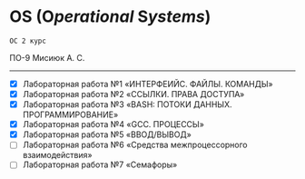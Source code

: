 # OS (**O***perational* **S***ystems*)
` ОС 2 курс `

ПО-9 Мисиюк А. С.

---

- [x] Лабораторная работа №1 «ИНТЕРФЕИЙС. ФАЙЛЫ. КОМАНДЫ»
- [x] Лабораторная работа №2 «ССЫЛКИ. ПРАВА ДОСТУПА»
- [x] Лабораторная работа №3 «BASH: ПОТОКИ ДАННЫХ. ПРОГРАММИРОВАНИЕ»
- [x] Лабораторная работа №4 «GCC. ПРОЦЕССЫ»
- [x] Лабораторная работа №5 «ВВОД/ВЫВОД»
- [ ] Лабораторная работа №6 «Средства межпроцессорного взаимодействия»
- [ ] Лабораторная работа №7 «Семафоры»
